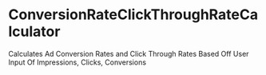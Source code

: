 # ConversionRateClickThroughRateCalculator
Calculates Ad Conversion Rates and Click Through Rates Based Off User Input Of Impressions, Clicks, Conversions
